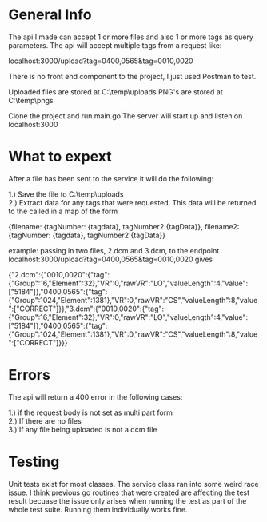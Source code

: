 # General Info

The api I made can accept 1 or more files and also 1 or more tags as query parameters. 
The api will accept multiple tags from a request like: 

localhost:3000/upload?tag=0400,0565&tag=0010,0020

There is no front end component to the project, I just used Postman to test.

Uploaded files are stored at C:\temp\uploads
PNG's are stored at C:\temp\pngs

Clone the project and run main.go
The server will start up and listen on localhost:3000

# What to expext

After a file has been sent to the service it will do the following:

1.) Save the file to C:\temp\uploads <br>
2.) Extract data for any tags that were requested. This data will be returned to the called in a map of the form

{filename: {tagNumber: {tagdata}, tagNumber2:{tagData}}, filename2: {tagNumber: {tagdata}, tagNumber2:{tagData}}

example:
passing in two files, 2.dcm and 3.dcm, to the endpoint localhost:3000/upload?tag=0400,0565&tag=0010,0020 gives

{"2.dcm":{"0010,0020":{"tag":{"Group":16,"Element":32},"VR":0,"rawVR":"LO","valueLength":4,"value":["5184"]},"0400,0565":{"tag":{"Group":1024,"Element":1381},"VR":0,"rawVR":"CS","valueLength":8,"value":["CORRECT"]}},"3.dcm":{"0010,0020":{"tag":{"Group":16,"Element":32},"VR":0,"rawVR":"LO","valueLength":4,"value":["5184"]},"0400,0565":{"tag":{"Group":1024,"Element":1381},"VR":0,"rawVR":"CS","valueLength":8,"value":["CORRECT"]}}}

# Errors

The api will return a 400 error in the following cases:

1.) if the request body is not set as multi part form <br>
2.) If there are no files <br>
3.) If any file being uploaded is not a dcm file <br>

# Testing

Unit tests exist for most classes. The service class ran into some weird race issue. I think previous go routines that were created are affecting the test result becuase the issue only arises when running the test as part of the whole test suite. Running them individually works fine. 

